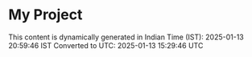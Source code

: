 # My Project

This content is dynamically generated in Indian Time (IST): 2025-01-13 20:59:46 IST
Converted to UTC: 2025-01-13 15:29:46 UTC
